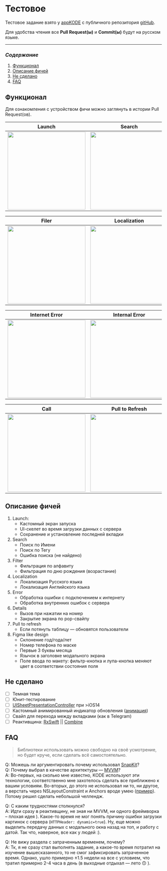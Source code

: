 # Тестовое

Тестовое задание взято у [appKODE](https://kode.ru/) с публичного репозитория [gitHub](https://github.com/appKODE/trainee-test-ios). </p>
Для удобства чтения все **Pull Request(ы)** и **Commit(ы)** будут на русском языке.</p>

---

### _Содержание_

1. [Функционал](#функционал)
2. [Описание фичей](#описание-фичей)
3. [Не сделано](#не-сделано)
4. [FAQ](#faq)

## Функционал

Для ознакомления с устройством фичи можно заглянуть в истории Pull Request(ов).

<table>
	<thead>
		<tr>
			<th>Launch</th>
			<th>Search</th>
		</tr>
	</thead>
	<tbody>
		<tr>
			<td>
				<img width="250" src="https://user-images.githubusercontent.com/89836599/187421246-9ad404de-09ae-4a79-914c-1c9e35549286.gif">
			</td>
			<td>
				<img width="250" src="https://user-images.githubusercontent.com/89836599/187451493-140476eb-f4e4-4ac0-8629-13056353bbba.gif">
			</td>
		</tr>
	</tbody>
</table>

<table>
	<thead>
		<tr>
			<th>Filer</th>
			<th>Localization</th>
		</tr>
	</thead>
	<tbody>
		<tr>
			<td>
				<img width="250" src="https://user-images.githubusercontent.com/89836599/187465721-315a8a89-a184-467b-8f8d-572b602653cc.gif">
			</td>
			<td>
				<img width="250" src="https://user-images.githubusercontent.com/89836599/187460195-13a18691-0cdc-4ab9-9c19-272a6dea5d36.gif">
			</td>
		</tr>
	</tbody>
</table>

<table>
	<thead>
		<tr>
			<th>Internet Error</th>
			<th>Internal Error</th>
		</tr>
	</thead>
	<tbody>
		<tr>
			<td>
				<img width="250" src="https://user-images.githubusercontent.com/89836599/187455384-4d615977-eda9-4e1a-aee5-f3ed4e83c70a.gif">
			</td>
			<td>
				<img width="250" src="https://user-images.githubusercontent.com/89836599/187457061-d3fcc7df-ee2e-4952-88f4-f1bbd16b9a7b.gif">
			</td>
		</tr>
	</tbody>
</table>

<table>
	<thead>
		<tr>
			<th>Call</th>
			<th>Pull to Refresh</th>
		</tr>
	</thead>
	<tbody>
		<tr>
			<td>
				<img width="250" src="https://user-images.githubusercontent.com/89836599/187468932-14641d58-3131-46dc-9770-b6e80d1ab32b.gif">
			</td>
			<td>
				<img width="250" src="https://user-images.githubusercontent.com/89836599/187469911-45bdfcdf-6f35-49bf-8ada-5c379163be67.gif">
			</td>
		</tr>
	</tbody>
</table>

## Описание фичей

1. Launch:
	* Кастомный экран запуска
	* UI-cкелет во время загрузки данных с сервера
	* Сохранение и установление последней вкладки
2. Search
	* Поиск по Имени
	* Поиск по Тегу
	* Ошибка поиска (не найдено)
3. Filter
	* Фильтрация по алфавиту
	* Фильтрация по дню рождения (возрастание)
4. Localization
	* Локализация Русского языка
	* Локализация Английского языка
5. Error
	* Обработка ошибки с подключением к интернету
	* Обработка внутренних ошибок с сервера
6. Details
	* Вызов при нажатии на номер
	* Закрытие экрана по pop-свайпу
7. Pull to refresh
 	* Если потянуть таблицу — обновятся пользователи
8. Figma like design
	* Склонение год/года/лет
 	* Номер телефона по маске
	* Первые 3 буквы месяца
	* Язычок в заголовке модального экрана
	* Поле ввода по макету: фильтр-кнопка и лупа-кнопка меняют цвет в соответствии состояния поля

## Не сделано

- [ ] Темная тема
- [ ] Юнит-тестирование
- [ ] [UISheetPresentationController](https://developer.apple.com/documentation/uikit/uisheetpresentationcontroller?changes=latest_minor) при >iOS14 
- [ ] Кастомный анимированный индикатор обновления ([анимация](https://material.angular.io/components/progress-spinner/overview))
- [ ] Свайп для перехода между вкладками (как в Telegram)
- [ ] Реактивщина: [RxSwift](https://github.com/ReactiveX/RxSwift) || [Combine](https://developer.apple.com/documentation/combine)

## FAQ

>Библиотеки использовать можно свободно на своё усмотрение, но будет круче, если сделать всё самостоятельно.

Q: Можешь ли аргументировать почему использовал [SnapKit](https://github.com/SnapKit/SnapKit)?  </br>
Q: Почему выбрал в качестве архитектуры — [MVVM](https://www.wikiwand.com/ru/Model-View-ViewModel)? </br>
A: Во-первых, на сколько мне известно, KODE используют эти технологии, соответственно мне захотелось сделать все приближено к вашим условиям. Во-вторых, до этого не использовал ни то, ни другое, а верстать через NSLayoutConstraint и Anchors вроде умею ([пример](https://github.com/okidokimiki/marvelgram-ios)). Потому решил сделать небольшой челлендж. </p>

Q: С каким трудностями столкнулся? </br>
A: Идти сразу в реактивщину, не зная ни MVVM, ни одного фреймворка – плохая идея ). Какое-то время не мог понять причину ошибки загрузки картинок с сервера (`HTTPHeader: dynamic=true`). Ну, еще можно выделить передачу данных с модального окна назад на топ, и работу с датой. Так что, наверное, все как у людей :). </p>

Q: Не вижу раздела с затраченным временем, почему? </br>
A: Тк, я не сразу стал выполнять задание, а какое-то время потратил на изучение вышесказанного, то не смог зафиксировать затраченное время. Однако, ушло примерно ±1.5 недели на все с условием, что тратил примерно 2-4 часа в день (в выходные отдыхал — лето 🙃 ).
